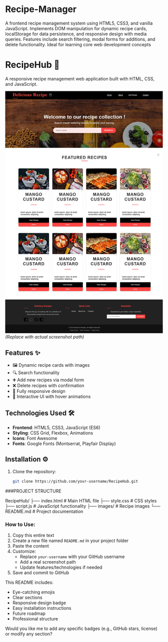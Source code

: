 # Recipe-Manager
A frontend recipe management system using HTML5, CSS3, and vanilla JavaScript. Implements DOM manipulation for dynamic recipe cards, localStorage for data persistence, and responsive design with media queries. Features include search filtering, modal forms for additions, and delete functionality. Ideal for learning core web development concepts


# RecipeHub 🍳

A responsive recipe management web application built with HTML, CSS, and JavaScript.

![RecipeHub Screenshot](/final_output.jpeg) *(Replace with actual screenshot path)*

## Features ✨
- 🖼️ Dynamic recipe cards with images
- 🔍 Search functionality
- ➕ Add new recipes via modal form
- ❌ Delete recipes with confirmation
- 📱 Fully responsive design
- 🎨 Interactive UI with hover animations

## Technologies Used 🛠️
- **Frontend**: HTML5, CSS3, JavaScript (ES6)
- **Styling**: CSS Grid, Flexbox, Animations
- **Icons**: Font Awesome
- **Fonts**: Google Fonts (Montserrat, Playfair Display)

## Installation ⚙️
1. Clone the repository:
   ```bash
   git clone https://github.com/your-username/RecipeHub.git

###PROJECT STRUCTURE

RecipeHub/
├── index.html          # Main HTML file
├── style.css           # CSS styles
├── script.js           # JavaScript functionality
├── images/             # Recipe images
└── README.md           # Project documentation





### How to Use:
1. Copy this entire text
2. Create a new file named `README.md` in your project folder
3. Paste the content
4. Customize:
   - Replace `your-username` with your GitHub username
   - Add a real screenshot path
   - Update features/technologies if needed
5. Save and commit to GitHub

This README includes:
- Eye-catching emojis
- Clear sections
- Responsive design badge
- Easy installation instructions
- Future roadmap
- Professional structure

Would you like me to add any specific badges (e.g., GitHub stars, license) or modify any section?
